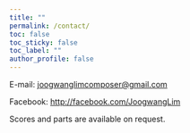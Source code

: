 ```yaml
---
title: ""
permalink: /contact/
toc: false
toc_sticky: false
toc_label: ""
author_profile: false
---
```

E-mail: joogwanglimcomposer@gmail.com

Facebook: http://facebook.com/JoogwangLim

Scores and parts are available on request.
